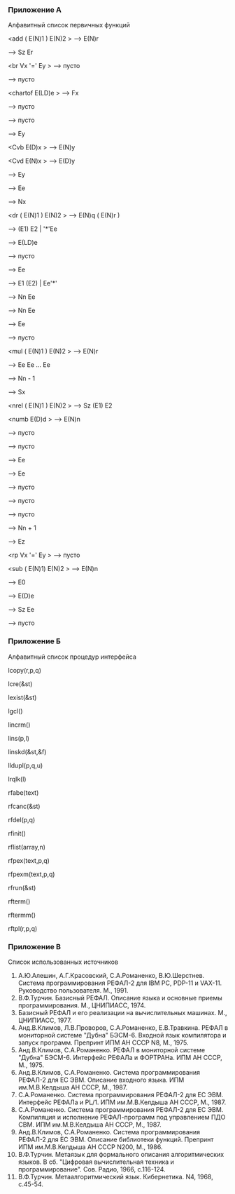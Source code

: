 ### Приложение А

Алфавитный список первичных функций

<add ( E(N)1 ) E(N)2 > --> E(N)r

<apply Ee > --> Sz Er

<br Vx '=' Ey > --> пусто

<card > --> пусто

<chartof E(LD)e > --> Fx

<clsget Nn > --> пусто

<clsput Nn > --> пусто

<cp Vx > --> Ey

<Cvb E(D)x > --> E(N)y

<Cvd E(N)x > --> E(D)y

<dg Vx > --> Ey

<dgall > --> Ee

<div ( E(N)1 ) E(N)2 > --> Nx

<dr ( E(N)1 ) E(N)2 > --> E(N)q ( E(N)r )

<first Nn Ee > --> (E1) E2 | '*'Ee

<ftochar Fx > --> E(LD)e

<functab Fx > --> пусто

<gtr Sz > --> Ee

<last Nn Ee > --> E1 (E2) | Ee'*'

<lengr Ee > --> Nn Ee

<lengw Ee > --> Nn Ee

<libget Nn > --> Ee

<libput Nn Ee > --> пусто

<mul ( E(N)1 ) E(N)2 > --> E(N)r

<multe Nn Ee > --> Ee Ee ... Ee

<m1 Nn > --> Nn - 1

<new Ee > --> Sx

<nrel ( E(N)1 ) E(N)2 > --> Sz (E1) E2

<numb E(D)d > --> E(N)n

<opnget Nn Ee > --> пусто

<opnput Nn Ee > --> пусто

<print Ee > --> Ee

<printm Ee > --> Ee

<prout Ee > --> пусто

<proutm Ee > --> пусто

<ptr Sz Ee > --> пусто

<p1 Nn > --> Nn + 1

<rdr Sz > --> Ez

<rp Vx '=' Ey > --> пусто

<sub ( E(N)1) E(N)2 > --> E(N)n

<swr Sz Ee > --> E0

<symb Nn > --> E(D)e

<type Ee > --> Sz Ee

<wtr Sz Ee > --> пусто

### Приложение Б

Алфавитный список процедур интерфейса

lcopy(r,p,q)

lcre(&st)

lexist(&st)

lgcl()

lincrm()

lins(p,l)

linskd(&st,&f)

lldupl(p,q,u)

lrqlk(l)

rfabe(text)

rfcanc(&st)

rfdel(p,q)

rfinit()

rflist(array,n)

rfpex(text,p,q)

rfpexm(text,p,q)

rfrun(&st)

rfterm()

rftermm()

rftpl(r,p,q)

### Приложение В

Список использованных источников

1. А.Ю.Алешин, А.Г.Красовский, С.А.Романенко, В.Ю.Шерстнев. Система
программирования РЕФАЛ-2 для IBM PC, PDP-11 и VAX-11.
Руководство пользователя. М., 1991.
3. В.Ф.Турчин. Базисный РЕФАЛ. Описание языка и основные приемы
программирования. М., ЦНИПИАСС, 1974.
4. Базисный РЕФАЛ и его реализации на вычислительных машинах. М.,
ЦНИПИАСС, 1977.
5. Анд.В.Климов, Л.В.Проворов, С.А.Романенко, Е.В.Травкина. РЕФАЛ в
мониторной системе "Дубна" БЭСМ-6. Входной язык компилятора и запуск
программ. Препринт ИПМ АН СССР N8, М., 1975.
6. Анд.В.Климов, С.А.Романенко. РЕФАЛ в мониторной системе "Дубна"
БЭСМ-6. Интерфейс РЕФАЛа и ФОРТРАНа. ИПМ АН СССР, М., 1975.
7. Анд.В.Климов, С.А.Романенко. Система программирования РЕФАЛ-2
для ЕС ЭВМ. Описание входного языка. ИПМ им.М.В.Келдыша АН СССР, М., 1987.
8. С.А.Романенко. Система программирования РЕФАЛ-2 для ЕС ЭВМ.
Интерфейс РЕФАЛа и PL/1. ИПМ им.М.В.Келдыша АН СССР, М., 1987.
9. С.А.Романенко. Система программирования РЕФАЛ-2 для ЕС ЭВМ.
Компиляция и исполнение РЕФАЛ-программ под управлением ПДО СВМ. ИПМ
им.М.В.Келдыша АН СССР, М., 1987.
10. Анд.В.Климов, С.А.Романенко. Система программирования РЕФАЛ-2
для ЕС ЭВМ. Описание библиотеки функций. Препринт ИПМ им.М.В.Келдыша
АН СССР N200, М., 1986.
11. В.Ф.Турчин. Метаязык для формального описания алгоритмических
языков. В сб. "Цифровая вычислительная техника и программирование".
Сов. Радио, 1966, с.116-124.
12. В.Ф.Турчин. Метаалгоритмический язык. Кибернетика. N4, 1968,
с.45-54.
